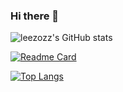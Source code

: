 ### Hi there 👋

<!--
**leezozz/leezozz** is a ✨ _special_ ✨ repository because its `README.md` (this file) appears on your GitHub profile.

Here are some ideas to get you started:

- 🔭 I’m currently working on ...
- 🌱 I’m currently learning ...
- 👯 I’m looking to collaborate on ...
- 🤔 I’m looking for help with ...
- 💬 Ask me about ...
- 📫 How to reach me: ...
- 😄 Pronouns: ...
- ⚡ Fun fact: ...
-->
<!-- 卡片配置 -->
![leezozz's GitHub stats](https://github-readme-stats.vercel.app/api?username=leezozz&show_icons=true&theme=radical)

<!--  -->
[![Readme Card](https://github-readme-stats.vercel.app/api/pin/?username=leezozz&repo=github-readme-stats)](https://github.com/leezozz/github-readme-stats)


<!-- 热门语言 -->
[![Top Langs](https://github-readme-stats.vercel.app/api/top-langs/?username=leezozz)](https://github.com/leezozz/github-readme-stats)
